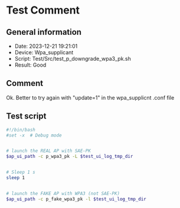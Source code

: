 # Test Comment

## General information

- Date:       2023-12-21 19:21:01
- Device:     Wpa_supplicant
- Script:     Test/Src/test_p_downgrade_wpa3_pk.sh
- Result:     Good

## Comment

Ok. Better to try again with "update=1" in the wpa_supplicnt .conf file

## Test script

```bash
#!/bin/bash
#set -x  # Debug mode


# launch the REAL AP with SAE-PK
$ap_ui_path -c p_wpa3_pk -L $test_ui_log_tmp_dir


# Sleep 1 s
sleep 1


# launch the FAKE AP with WPA3 (not SAE-PK)
$ap_ui_path -c p_fake_wpa3_pk -l $test_ui_log_tmp_dir
```
